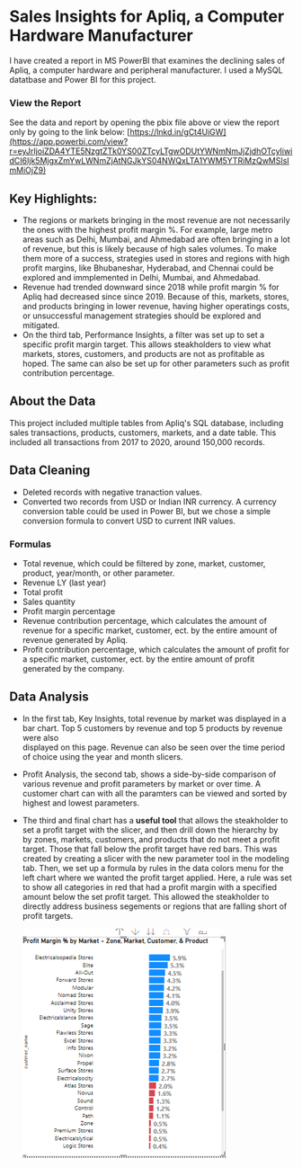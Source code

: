 # Sales Insights for Apliq, a Computer Hardware Manufacturer
I have created a report in MS PowerBI that examines the declining sales of Apliq, a computer hardware and peripheral manufacturer. I used a MySQL datatbase and Power BI for this project.

### View the Report
See the data and report by opening the pbix file above or view the report only by going to the link below:
[https://lnkd.in/gCt4UiGW](https://app.powerbi.com/view?r=eyJrIjoiZDA4YTE5NzgtZTk0YS00ZTcyLTgwODUtYWNmNmJjZjdhOTcyIiwidCI6Ijk5MjgxZmYwLWNmZjAtNGJkYS04NWQxLTA1YWM5YTRiMzQwMSIsImMiOjZ9)

## Key Highlights:
* The regions or markets bringing in the most revenue are not necessarily the ones with the highest profit margin %. For example,
  large metro areas such as Delhi, Mumbai, and Ahmedabad are often bringing in a lot of revenue, but this is likely because of high sales volumes. 
  To make them more of a success, strategies used in stores and regions with high profit margins, like Bhubaneshar, Hyderabad, and Chennai could be 
  explored and immplemented in Delhi, Mumbai, and Ahmedabad.
* Revenue had trended downward since 2018 while profit margin % for Apliq had decreased since since 2019. Because of this, markets, stores, and products
  bringing in lower revenue, having higher operatings costs, or unsuccessful management strategies should be explored and mitigated.
* On the third tab, Performance Insights, a filter was set up to set a specific profit margin target. This allows steakholders to view what markets, stores,
  customers, and products are not as profitable as hoped. The same can also be set up for other parameters such as profit contribution percentage.

## About the Data
This project included multiple tables from Apliq's SQL database, including sales transactions, products, customers, markets, and a date table. This included all transactions from 2017 to 2020, around 150,000 records.

## Data Cleaning
* Deleted records with negative tranaction values.
* Converted two records from USD or Indian INR currency. A currency conversion table could be used in Power BI, but we chose a simple conversion formula
  to convert USD to current INR values.

### Formulas 
* Total revenue, which could be filtered by zone, market, customer, product, year/month, or other parameter.
* Revenue LY (last year)
* Total profit
* Sales quantity
* Profit margin percentage
* Revenue contribution percentage, which calculates the amount of revenue for a specific market, customer, ect. by the entire amount of revenue 
  generated by Apliq.
* Profit contribution percentage, which calculates the amount of profit for a specific market, customer, ect. by the entire amount of profit
  generated by the company.

## Data Analysis
* In the first tab, Key Insights, total revenue by market was displayed in a bar chart. Top 5 customers by revenue and top 5 products by revenue were also   
  displayed on this page. Revenue can also be seen over the time period of choice using the year and month slicers.
* Profit Analysis, the second tab, shows a side-by-side comparison of various revenue and profit parameters by market or over time. A customer chart can 
  with all the paramters can be viewed and sorted by highest and lowest parameters.
* The third and final chart has a **useful tool**  that allows the steakholder to set a profit target with the slicer, and then drill down the hierarchy by  
  by zones, markets, customers, and products that do not meet a profit target. Those that fall below the profit target have red bars. This was created by
  creating a slicer with the new parameter tool in the modeling tab. Then, we set up a formula by rules in the data colors menu for the left chart where we 
  wanted the profit target applied. Here, a rule was set to show all categories in red that had a profit margin with a specified amount below the set profit 
  target. This allowed the steakholder to directly address business segements or regions that are falling short of profit targets.
  
  
  ![ProfitTargetRedBars](https://github.com/KeelyTeh/PortfolioProjects/blob/SalesInsightsApliq/Red%20bars.png)
  
  

